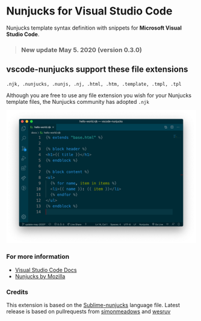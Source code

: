 # Nunjucks for Visual Studio Code
Nunjucks template syntax definition with snippets for **Microsoft Visual Studio Code**.

> ### New update May 5. 2020 (version 0.3.0)

## vscode-nunjucks support these file extensions
```
.njk, .nunjucks, .nunjs, .nj, .html, .htm, .template, .tmpl, .tpl
```

Although you are free to use any file extension you wish for your Nunjucks template files, the Nunjucks community has adopted `.njk`


![Nunjucks example in Code](images/hello-world-example.png)

### For more information
* [Visual Studio Code Docs](https://code.visualstudio.com/docs)
* [Nunjucks by Mozilla](https://mozilla.github.io/nunjucks/)

### Credits
This extension is based on the [Sublime-nunjucks](https://github.com/mogga/sublime-nunjucks) language file. Latest release is based on pullrequests from 
[simonmeadows](https://github.com/simonmeadows) and 
[wesruv](https://github.com/wesruv)